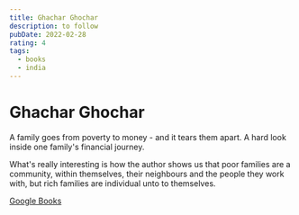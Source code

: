```yaml
---
title: Ghachar Ghochar
description: to follow 
pubDate: 2022-02-28
rating: 4
tags:
  - books
  - india
---
```


# Ghachar Ghochar

A family goes from poverty to money - and it tears them apart. A hard look inside one family's financial journey.

What's really interesting is how the author shows us that poor families are a community, within themselves, their neighbours and the people they work with, but rich families are individual unto to themselves.

[Google Books](https://www.google.com.au/books/edition/Ghachar_Ghochar/gGEuDAAAQBAJ?hl=en&gbpv=0)

